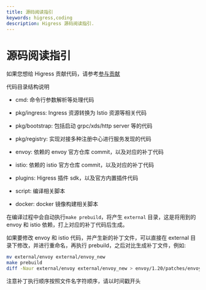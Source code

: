 ```yaml
---
title: 源码阅读指引
keywords: higress,coding
description: Higress 源码阅读指引.
---
```


# 源码阅读指引

如果您想给 Higress 贡献代码，请参考[参与贡献](../developers/guide_dev.md)

代码目录结构说明

- cmd: 命令行参数解析等处理代码

- pkg/ingress: Ingress 资源转换为 Istio 资源等相关代码

- pkg/bootstrap: 包括启动 grpc/xds/http server 等的代码

- pkg/registry: 实现对接多种注册中心进行服务发现的代码

- envoy: 依赖的 envoy 官方仓库 commit，以及对应的补丁代码

- istio: 依赖的 istio 官方仓库 commit，以及对应的补丁代码

- plugins: Higress 插件 sdk，以及官方内置插件代码

- script: 编译相关脚本

- docker: docker 镜像构建相关脚本

在编译过程中会自动执行`make prebuild`，将产生 `external` 目录，这是将用到的 envoy 和 istio 依赖，打上对应的补丁代码后生成。

如果要修改 envoy 和 istio 代码，并产生新的补丁文件，可以直接在 external 目录下修改，并进行重命名，再执行 prebuild，之后对比生成补丁文件，例如:

```bash
mv external/envoy external/envoy_new
make prebuild
diff -Naur external/envoy external/envoy_new > envoy/1.20/patches/envoy/$(date +%Y%m%d)-what-changed.patch
```

注意补丁执行顺序按照文件名字符顺序，请以时间戳开头
